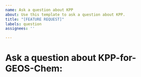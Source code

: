 ```yaml
---
name: Ask a question about KPP
about: Use this template to ask a question about KPP.
title: "[FEATURE REQUEST]"
labels: question
assignees: ''

---
```


# Ask a question about KPP-for-GEOS-Chem:
